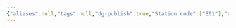 ```yaml
---
{"aliases":null,"tags":null,"dg-publish":true,"Station code":["E01"],"Universal Name":"","permalink":"/narrative/locations/worlds/terevi/","dgPassFrontmatter":true}
---
```


